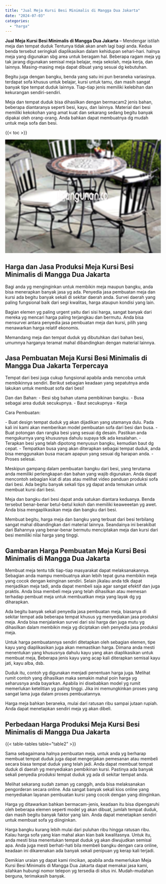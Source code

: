 ```yaml
---
title: "Jual Meja Kursi Besi Minimalis di Mangga Dua Jakarta"
date: "2024-07-03"
categories: 
  - "harga"
---
```


**Jual Meja Kursi Besi Minimalis di Mangga Dua Jakarta** – Mendengar istilah meja dan tempat duduk Tentunya tidak akan aneh lagi bagi anda. Kedua benda tersebut seringkali diaplikasikan dalam kehidupan sehari-hari. halnya meja yang digunakan sbg area untuk beragam hal. Beberapa ragam meja yg tak jarang digunakan semisal meja belajar, meja sekolah, meja kerja, dan lainnya. Masing-masing meja dapat dibuat yang sesuai dg kebutuhan.

Begitu juga dengan bangku, benda yang satu ini pun beraneka variasinya. terdapat sofa khusus untuk belajar, kursi untuk tamu, dan masih sangat banyak tipe tempat duduk lainnya. Tiap-tiap jenis memiliki kelebihan dan kekurangan sendiri-sendiri.

Meja dan tempat duduk bisa dihasilkan dengan bermacam2 jenis bahan, beberapa diantaranya seperti besi, kayu, dan lainnya. Material dari besi memiliki kekokohan yang amat kuat dan sekarang sedang begitu banyak dipakai oleh orang-orang. Anda bahkan dapat membuatnya dg mudah untuk meja sofa dan besi.

{{< toc >}}

![Jual Meja Kursi Besi Minimalis di Mangga Dua Jakarta](/images/jual-meja-besi-murah15.png)

## Harga dan Jasa Produksi Meja Kursi Besi Minimalis di Mangga Dua Jakarta

Bagi anda yg menginginkan untuk membikin meja maupun bangku, anda bisa menerapkan banyak jasa yg ada. Penyedia jasa pembuatan meja dan kursi ada begitu banyak sekali di sekitar daerah anda. Survei daerah yang paling fungsional baik dari segi kwalitas, harga ataupun kondisi yang lain.

Bagian elemen yg paling urgent yaitu dari sisi harga, sangat banyak dari mereka yg mencari harga paling terjangkau dan bermutu. Anda bisa mensurvei antara penyedia jasa pembuatan meja dan kursi, pilih yang menawarkan harga relatif ekonomis.

Memandang meja dan tempat duduk yg dibutuhkan dari bahan besi, umumnya harganya teramat mahal dibandingkan dengan material lainnya.

## Jasa Pembuatan Meja Kursi Besi Minimalis di Mangga Dua Jakarta Terpercaya

Tempat dari besi juga cukup fungsional apabila anda mencoba untuk membikinnya sendiri. Berikut sebagian keadaan yang sepatutnya anda lakukan untuk membuat sofa dari besi!

Dan dan Bahan: - Besi sbg bahan utama pembikinan bangku. - Busa sebagai area duduk secukupnya. - Baut secukupnya - Kerja

Cara Pembuatan:

\- Buat design tempat duduk yg akan dijadikan yang utamanya dulu. Pada kali ini kami akan memberikan model pembuatan sofa dari besi dan busa. - Buat potongan dan rangka besi yang sesuai dg desain. Pastikan anda mengukurnya yang khususnya dahulu supaya tdk ada kesalahan. - Terapkan besi yang telah dipotong menyusun bangku, kemudian baut dg cepat. - Tempatkan busa yang akan diterapkan sebagai tempat duduk, anda bisa menggunakan busa macam apapun yang sesuai dg harapan anda. - Proses selesai.

Meskipun gampang dalam pembuatan bangku dari besi, yang terutama anda memiliki perlengkapan dan bahan yang wajib digunakan. Anda dapat mencontoh sebagian kiat di atas atau melihat video panduan produksi sofa dari besi. Ada begitu banyak sekali tips yg dapat anda temukan untuk membuat kursi dari besi.

Meja dan bangku dari besi dapat anda satukan diantara keduanya. Benda tersebut benar-benar betul-betul kokoh dan memiliki keaweeetan yg awet. Anda bisa mengaplikasikan meja dan bangku dari besi.

Membuat begitu, harga meja dan bangku yang terbuat dari besi terbilang sangat mahal dibandingkan dari material lainnya. Seandainya ini berakibat dari Bahannya yang benar-benar bermutu menciptakan meja dan kursi dari besi memiliki nilai harga yang tinggi.

## Gambaran Harga Pembuatan Meja Kursi Besi Minimalis di Mangga Dua Jakarta

Membuat meja tentu tdk tiap-tiap masyarakat dapat melaksanakannya. Sebagian anda mampu membuatnya akan lebih tepat guna membikin meja yang cocok dengan keinginan sendiri. Selain jikalau anda tdk dapat menjadikan meja tadi, anda dapat membeli saja agar sangat efektif dan juga praktis. Anda bisa membeli meja yang telah dihasilkan atau memesan terhadap pembuat meja untuk membuatkan meja yang layak dg yg diharapkan.

Ada begitu banyak sekali penyedia jasa pembuatan meja, biasanya di sekitar tempat ada beberapa tempat khusus yg menyediakan jasa produksi meja. Anda bisa menjalankan survei dari sisi harga dan juga mutu yg dihasilkan dalam membikin meja yg diciptakan oleh penyedia jasa produksi meja.

Untuk harga pembuatannya sendiri ditetapkan oleh sebagian elemen, tipe kayu yang diaplikasikan juga akan memastikan harga. Dimana anda mesti menentukan yang khususnya dahulu kayu yang akan diaplikasikan untuk membuat meja, Beberapa jenis kayu yang acap kali diterapkan semisal kayu jati, kayu alba, dsb.

Duduk itu, contoh yg digunakan menjadi penentuan harga juga. Melihat rumit contoh yang dihasilkan maka semakin mahal poin harga yg seharusnya anda bayarkan. Apabila ini disebabkan model yg rumit memerlukan ketelitian yg paling tinggi. Jika ini memungkinkan proses yang sangat lama juga dalam proses pembuatannya.

Harga meja bahkan beraneka, mulai dari ratusan ribu sampai jutaan rupiah. Anda dapat menetapkan sendiri meja yg akan dibeli.

## Perbedaan Harga Produksi Meja Kursi Besi Minimalis di Mangga Dua Jakarta

{{< table-tables table="table2" >}}

Sama sebagaimana halnya pembuatan meja, untuk anda yg berharap membuat tempat duduk juga dapat mengerjakan pemesanan atau membeli secara biasa tempat duduk yang telah jadi. Anda dapat membuat tempat duduk di daerah yg menyediakan pembikinan kursi. Pastinya ada banyak sekali penyedia produksi tempat duduk yg ada di sekitar tempat anda.

Melihat sekarang sudah zaman yg canggih, anda bisa melaksanakan pengorderan secara online. Ada sangat banyak sekali kios online yang menyediakan layanan pembuatan kursi yang cocok dengan yang diinginkan.

Harga yg ditawarkan bahkan bermacam-jenis, keadaan itu bisa dipengaruhi oleh beberapa elemen seperti model yg akan dibuat, jumlah tempat duduk, dan masih begitu banyak faktor yang lain. Anda dapat menetapkan sendiri untuk membuat sofa yg diinginkan.

Harga bangku kurang lebih mulai dari puluhan ribu hingga ratusan ribu. Kalau harga sofa yang kian mahal akan kian baik kwalitasnya. Untuk itu, anda mesti bisa menentukan tempat duduk yg akan diwujudkan semisal apa. Anda juga mesti berhati-hati bila membeli bangku dengan cara online, keadaan ini dikarenakan ada banyak sekali penipuan yg kerap kali terjadi.

Demikian uraian yg dapat kami rincikan, apabila anda memerlukan Meja Kursi Besi Minimalis di Mangga Dua Jakarta dapat memakai jasa kami, silahkan hubungi nomor telepon yg tersedia di situs ini. Mudah-mudahan berguna, terimakasih banyak.
